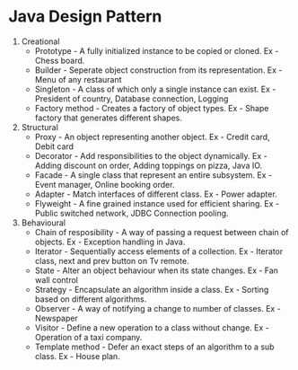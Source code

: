 # Java Design Pattern


1. Creational
   * Prototype - A fully initialized instance to be copied or cloned.
     Ex - Chess board.
   * Builder - Seperate object construction from its representation.
     Ex - Menu of any restaurant
   * Singleton - A class of which only a single instance can exist.
     Ex - President of country, Database connection, Logging
   * Factory method - Creates a factory of object types.
     Ex - Shape factory that generates different shapes.
2. Structural
   * Proxy - An object representing another object.
     Ex - Credit card, Debit card
   * Decorator - Add responsibilities to the object dynamically.
     Ex - Adding discount on order, Adding toppings on pizza, Java IO.
   * Facade - A single class that represent an entire subsystem.
     Ex - Event manager, Online booking order.
   * Adapter - Match interfaces of different class.
     Ex - Power adapter.
   * Flyweight - A fine grained instance used for efficient sharing.
     Ex - Public switched network, JDBC Connection pooling.
 3. Behavioural
    * Chain of resposibility - A way of passing a request between chain of objects.
     Ex - Exception handling in Java.
    * Iterator - Sequentially access elements of a collection.
     Ex - Iterator class, next and prev button on Tv remote.
    * State - Alter an object behaviour when its state changes.
     Ex - Fan wall control
    * Strategy - Encapsulate an algorithm inside a class.
     Ex - Sorting based on different algorithms.
    * Observer - A way of notifying a change to number of classes.
     Ex - Newspaper
    * Visitor - Define a new operation to a class without change.
    Ex - Operation of a taxi company.
    * Template method - Defer an exact steps of an algorithm to a sub class.
    Ex - House plan.
   

